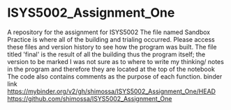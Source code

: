 # ISYS5002_Assignment_One
A repository for the assignment for ISYS5002 
The file named Sandbox Practice is where all of the building and trialing occurred. Please access these files and version history to see how the program was built.
The file titled 'final' is the result of all the building thus the program itself; the version to be marked
I was not sure as to where to write my thinking/ notes in the program and therefore they are located at the top of the notebook
The code also contains comments as the purpose of each function.
binder link https://mybinder.org/v2/gh/shimossa/ISYS5002_Assignment_One/HEAD
https://github.com/shimossa/ISYS5002_Assignment_One
